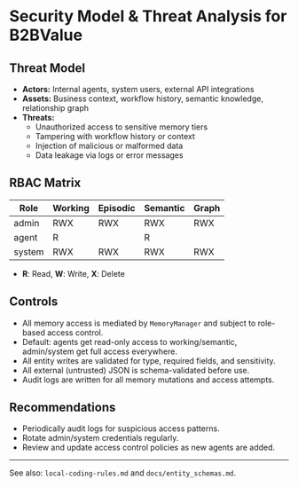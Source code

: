 # Security Model & Threat Analysis for B2BValue

## Threat Model
- **Actors:** Internal agents, system users, external API integrations
- **Assets:** Business context, workflow history, semantic knowledge, relationship graph
- **Threats:**
  - Unauthorized access to sensitive memory tiers
  - Tampering with workflow history or context
  - Injection of malicious or malformed data
  - Data leakage via logs or error messages

## RBAC Matrix
| Role   | Working | Episodic | Semantic | Graph |
|--------|---------|----------|----------|-------|
| admin  | RWX     | RWX      | RWX      | RWX   |
| agent  | R       |          | R        |       |
| system | RWX     | RWX      | RWX      | RWX   |

- **R**: Read, **W**: Write, **X**: Delete

## Controls
- All memory access is mediated by `MemoryManager` and subject to role-based access control.
- Default: agents get read-only access to working/semantic, admin/system get full access everywhere.
- All entity writes are validated for type, required fields, and sensitivity.
- All external (untrusted) JSON is schema-validated before use.
- Audit logs are written for all memory mutations and access attempts.

## Recommendations
- Periodically audit logs for suspicious access patterns.
- Rotate admin/system credentials regularly.
- Review and update access control policies as new agents are added.

---
See also: `local-coding-rules.md` and `docs/entity_schemas.md`.
